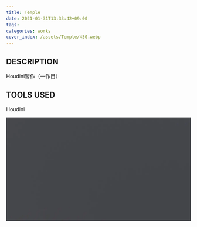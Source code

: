 ```yaml
---
title: Temple
date: 2021-01-31T13:33:42+09:00
tags:
categories: works
cover_index: /assets/Temple/450.webp
---
```


## DESCRIPTION
Houdini習作（一作目）

## TOOLS USED
Houdini

![hoge](/assets/Temple/01.webp)